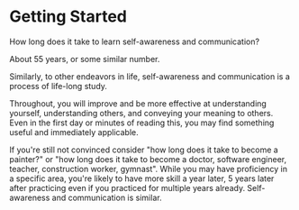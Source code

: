 # Getting Started

How long does it take to learn self-awareness and communication?&#x20;

About 55 years, or some similar number.

Similarly, to other endeavors in life, self-awareness and communication is a process of life-long study.&#x20;

Throughout, you will improve and be more effective at understanding yourself, understanding others, and conveying your meaning to others. Even in the first day or minutes of reading this, you may find something useful and immediately applicable.&#x20;

If you're still not convinced consider "how long does it take to become a painter?" or "how long does it take to become a doctor, software engineer, teacher, construction worker, gymnast". While you may have proficiency in a specific area, you're likely to have more skill a year later, 5 years later after practicing even if you practiced for multiple years already. Self-awareness and communication is similar.

&#x20;&#x20;
